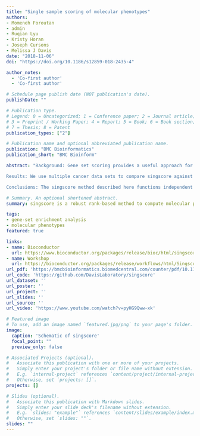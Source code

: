 ```yaml
---
title: "Single sample scoring of molecular phenotypes"
authors:
- Momeneh Foroutan
- admin
- Ruqian Lyu
- Kristy Horan
- Joseph Cursons
- Melissa J Davis
date: "2018-11-06"
doi: "https://doi.org/10.1186/s12859-018-2435-4"

author_notes:
  - 'Co-first author'
  - 'Co-first author'

# Schedule page publish date (NOT publication's date).
publishDate: ""

# Publication type.
# Legend: 0 = Uncategorized; 1 = Conference paper; 2 = Journal article;
# 3 = Preprint / Working Paper; 4 = Report; 5 = Book; 6 = Book section;
# 7 = Thesis; 8 = Patent
publication_types: ["2"]

# Publication name and optional abbreviated publication name.
publication: "BMC Bioinformatics"
publication_short: "BMC Bioinform"

abstract: "Background: Gene set scoring provides a useful approach for quantifying concordance between sample transcriptomes and selected molecular signatures. Most methods use information from all samples to score an individual sample, leading to unstable scores in small data sets and introducing biases from sample composition (e.g. varying numbers of samples for different cancer subtypes). To address these issues, we have developed a truly single sample scoring method, and associated R/Bioconductor package singscore (https://bioconductor.org/packages/singscore).

Results: We use multiple cancer data sets to compare singscore against widely-used methods, including GSVA, z-score, PLAGE, and ssGSEA. Our approach does not depend upon background samples and scores are thus stable regardless of the composition and number of samples being scored. In contrast, scores obtained by GSVA, z-score, PLAGE and ssGSEA can be unstable when less data are available (NS<25). The singscore method performs as well as the best performing methods in terms of power, recall, false positive rate and computational time, and provides consistently high and balanced performance across all these criteria. To enhance the impact and utility of our method, we have also included a set of functions implementing visual analysis and diagnostics to support the exploration of molecular phenotypes in single samples and across populations of data.

Conclusions: The singscore method described here functions independent of sample composition in gene expression data and thus it provides stable scores, which are particularly useful for small data sets or data integration. Singscore performs well across all performance criteria, and includes a suite of powerful visualization functions to assist in the interpretation of results. This method performs as well as or better than other scoring approaches in terms of its power to distinguish samples with distinct biology and its ability to call true differential gene sets between two conditions. These scores can be used for dimensional reduction of transcriptomic data and the phenotypic landscapes obtained by scoring samples against multiple molecular signatures may provide insights for sample stratification."

# Summary. An optional shortened abstract.
summary: singscore is a robust rank-based method to compute molecular phenotypes scores for individual samples such as those originating from an individual patient in the clinic

tags:
- gene-set enrichment analysis
- molecular phenotypes
featured: true

links:
- name: Bioconductor
  url: https://www.bioconductor.org/packages/release/bioc/html/singscore.html
- name: Workshop
  url: https://bioconductor.org/packages/release/workflows/html/SingscoreAMLMutations.html
url_pdf: 'https://bmcbioinformatics.biomedcentral.com/counter/pdf/10.1186/s12859-018-2435-4.pdf'
url_code: 'https://github.com/DavisLaboratory/singscore'
url_dataset: ''
url_poster: ''
url_project: ''
url_slides: ''
url_source: ''
url_video: 'https://www.youtube.com/watch?v=pyHG9Qww-xk'

# Featured image
# To use, add an image named `featured.jpg/png` to your page's folder. 
image:
  caption: 'Schematic of singscore'
  focal_point: ""
  preview_only: false

# Associated Projects (optional).
#   Associate this publication with one or more of your projects.
#   Simply enter your project's folder or file name without extension.
#   E.g. `internal-project` references `content/project/internal-project/index.md`.
#   Otherwise, set `projects: []`.
projects: []

# Slides (optional).
#   Associate this publication with Markdown slides.
#   Simply enter your slide deck's filename without extension.
#   E.g. `slides: "example"` references `content/slides/example/index.md`.
#   Otherwise, set `slides: ""`.
slides: ""
---
```

